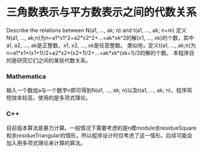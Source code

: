 # 三角数表示与平方数表示之间的代数关系
Describe the relations between N(a1, ..., ak; n) and t(a1, ..., ak; n+m)
定义N(a1, ..., ak;n)为n=a1\*x1^2+a2\*x2^2+...+ak\*xk^2的解(x1, ..., xk)的个数，其中a1, a2, ..., ak是正整数，x1, x2, ..., xk是任意整数。
类似地，定义t(a1, ..., ak;n)为n=a1\*x1\*(x1+1)/2+a2\*x2\*(x2+1)/2+...+ak\*xk*(xk+1)/2的解的个数。
本程序目的是研究它们之间的某些代数关系。
### Mathematica
输入一个数组a与一个数字n即可得到N(a1, ..., ak; n)以及t(a1, ..., ak; n)，程序简短效率较高，使用的是多项式理论。

### C++
目前版本算法是暴力计算。一般情况下需要考虑的是n模module余residueSquare和余residueTriangular的情形，所以程序设计时仅考虑了这一情形。后续可能会加入用多项式理论来计算的算法。
